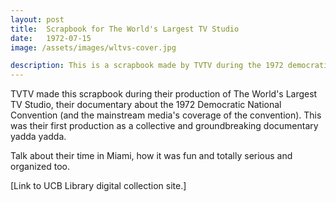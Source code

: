 ```yaml
---
layout: post
title:  Scrapbook for The World's Largest TV Studio
date:   1972-07-15
image: /assets/images/wltvs-cover.jpg

description: This is a scrapbook made by TVTV during the 1972 democratic national convention.
---
```


TVTV made this scrapbook during their production of The World's Largest TV Studio, their documentary about the 1972 Democratic National Convention (and the mainstream media's coverage of the convention). This was their first production as a collective and groundbreaking documentary yadda yadda.

Talk about their time in Miami, how it was fun and totally serious and organized too.

[Link to UCB Library digital collection site.]
